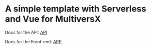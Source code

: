 # A simple template with Serverless and Vue for MultiversX 

Docs for the API: [API](api/README.md)

Docs for the Front-end: [APP](app/README.md)